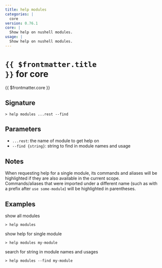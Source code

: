 ```yaml
---
title: help modules
categories: |
  core
version: 0.76.1
core: |
  Show help on nushell modules.
usage: |
  Show help on nushell modules.
---
```


# <code>{{ $frontmatter.title }}</code> for core

<div class='command-title'>{{ $frontmatter.core }}</div>

## Signature

```> help modules ...rest --find```

## Parameters

 -  `...rest`: the name of module to get help on
 -  `--find {string}`: string to find in module names and usage

## Notes
When requesting help for a single module, its commands and aliases will be highlighted if they
are also available in the current scope. Commands/aliases that were imported under a different name
(such as with a prefix after `use some-module`) will be highlighted in parentheses.
## Examples

show all modules
```shell
> help modules
```

show help for single module
```shell
> help modules my-module
```

search for string in module names and usages
```shell
> help modules --find my-module
```
